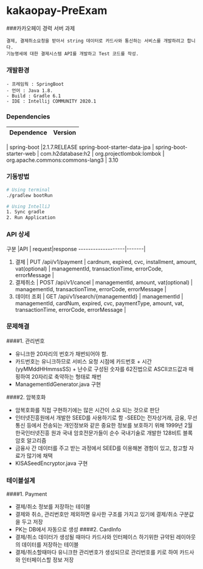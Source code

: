 # kakaopay-PreExam
###카카오페이 경력 서버 과제
```
결제, 결제취소요청을 받아서 string 데이터로 카드사와 통신하는 서비스를 개발하려고 합니다.
기능명세에 대한 결제시스템 API를 개발하고 Test 코드를 작성.

```

### 개발환경
```
- 프레임웍 : SpringBoot 
- 언어 : Java 1.8.
- Build : Gradle 6.1
- IDE : Intellij COMMUNITY 2020.1
```

### Dependencies
Dependence         |Version
-------------------|-------
|
spring-boot       |2.1.7.RELEASE
spring-boot-starter-data-jpa |
spring-boot-starter-web |
com.h2database:h2 |
org.projectlombok:lombok |
org.apache.commons:commons-lang3 | 3.10

### 기동방법
``` bash
# Using terminal
./gradlew bootRun

# Using IntelliJ
1. Sync gradle
2. Run Application
```

### API 상세
구분 |API | request|response
-------------------|-------| 
1. 결제 |  PUT /api/v1/payment | cardnum, expired,  cvc, installment,  amount, vat(optional)  | managementId, transactionTime, errorCode, errorMessage |
2. 결제취소 | POST /api/v1/cancel | managementId, amount, vat(optional) |  managementId, transactionTime, errorCode, errorMessage  | 
3. 데이터 조회 | GET /api/v1/search/{managementId} | managementId | managementId, cardNum, expired, cvc, paymentType, amount, vat, transactionTime, errorCode, errorMessage  |

### 문제해결
####1. 관리번호
- 유니크한 20자리의 번호가 채번되어야 함. 
- 카드번호는 유니크하므로 서비스 요청 시점에 카드번호 + 시간(yyMMddHHmmssSS) + 난수로 구성된 숫자를 62진법으로  ASCII코드값과 매핑하여 20자리로 축약하는 형태로 채번
- ManagementIdGenerator.java 구현

####2. 암복호화
- 암복호화를 직접 구현하기에는 많은 시간이 소요 되는 것으로 판단
- 인터넷진흥원에서 개발한 SEED를 사용하기로 함
-SEED는 전자상거래, 금융, 무선통신 등에서 전송되는 개인정보와 같은 중요한 정보를 보호하기 위해 1999년 2월 한국인터넷진흥 원과 국내 암호전문가들이 순수 국내기술로 개발한 128비트 블록 암호 알고리즘
- 금융사 간 데이터를 주고 받는 과정에서 SEED를 이용해본 경험이 있고, 참고할 자료가 많기에 채택
- KISASeedEncryptor.java 구현

### 테이블설계
####1. Payment
- 결제/취소 정보를 저장하는 테이블
- 결제와 취소, 관리번호만 제외하면 유사한 구조를 가지고 있기에 결제/취소 구분값을 두고 저장 
- PK는 DB에서 자동으로 생성
####2. CardInfo
- 결제/취소 데이터가 생성될 때마다 카드사와 인터페이스 하기위한 규약된 레이아웃의 데이터를 저장하는 테이블
- 결제/취소할때마다 유니크한 관리번호가 생성되므로 관리번호를 키로 하여 카드사와 인터페이스할 정보 저장